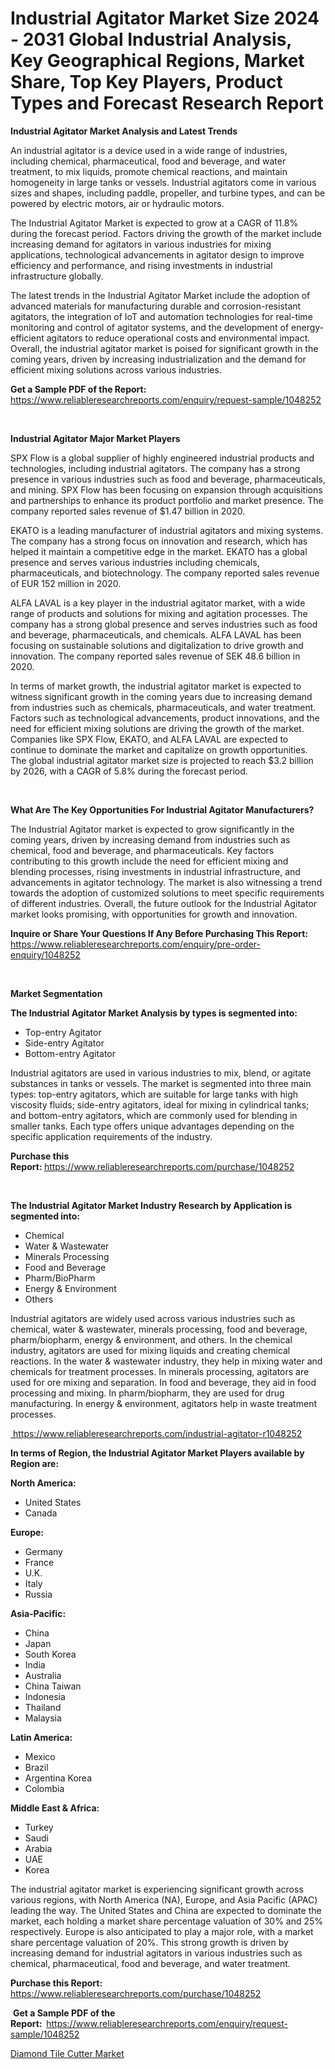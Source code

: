 <p><h1>Industrial Agitator Market Size 2024 - 2031 Global Industrial Analysis, Key Geographical Regions, Market Share, Top Key Players, Product Types and Forecast Research Report</h1></p><p><strong>Industrial Agitator Market Analysis and Latest Trends</strong></p>
<p><p>An industrial agitator is a device used in a wide range of industries, including chemical, pharmaceutical, food and beverage, and water treatment, to mix liquids, promote chemical reactions, and maintain homogeneity in large tanks or vessels. Industrial agitators come in various sizes and shapes, including paddle, propeller, and turbine types, and can be powered by electric motors, air or hydraulic motors.</p><p>The Industrial Agitator Market is expected to grow at a CAGR of 11.8% during the forecast period. Factors driving the growth of the market include increasing demand for agitators in various industries for mixing applications, technological advancements in agitator design to improve efficiency and performance, and rising investments in industrial infrastructure globally.</p><p>The latest trends in the Industrial Agitator Market include the adoption of advanced materials for manufacturing durable and corrosion-resistant agitators, the integration of IoT and automation technologies for real-time monitoring and control of agitator systems, and the development of energy-efficient agitators to reduce operational costs and environmental impact. Overall, the industrial agitator market is poised for significant growth in the coming years, driven by increasing industrialization and the demand for efficient mixing solutions across various industries.</p></p>
<p><strong>Get a Sample PDF of the Report:&nbsp;</strong> <a href="https://www.reliableresearchreports.com/enquiry/request-sample/1048252">https://www.reliableresearchreports.com/enquiry/request-sample/1048252</a></p>
<p>&nbsp;</p>
<p><strong>Industrial Agitator Major Market Players</strong></p>
<p><p>SPX Flow is a global supplier of highly engineered industrial products and technologies, including industrial agitators. The company has a strong presence in various industries such as food and beverage, pharmaceuticals, and mining. SPX Flow has been focusing on expansion through acquisitions and partnerships to enhance its product portfolio and market presence. The company reported sales revenue of $1.47 billion in 2020.</p><p>EKATO is a leading manufacturer of industrial agitators and mixing systems. The company has a strong focus on innovation and research, which has helped it maintain a competitive edge in the market. EKATO has a global presence and serves various industries including chemicals, pharmaceuticals, and biotechnology. The company reported sales revenue of EUR 152 million in 2020.</p><p>ALFA LAVAL is a key player in the industrial agitator market, with a wide range of products and solutions for mixing and agitation processes. The company has a strong global presence and serves industries such as food and beverage, pharmaceuticals, and chemicals. ALFA LAVAL has been focusing on sustainable solutions and digitalization to drive growth and innovation. The company reported sales revenue of SEK 48.6 billion in 2020.</p><p>In terms of market growth, the industrial agitator market is expected to witness significant growth in the coming years due to increasing demand from industries such as chemicals, pharmaceuticals, and water treatment. Factors such as technological advancements, product innovations, and the need for efficient mixing solutions are driving the growth of the market. Companies like SPX Flow, EKATO, and ALFA LAVAL are expected to continue to dominate the market and capitalize on growth opportunities. The global industrial agitator market size is projected to reach $3.2 billion by 2026, with a CAGR of 5.8% during the forecast period.</p></p>
<p>&nbsp;</p>
<p><strong>What Are The Key Opportunities For Industrial Agitator Manufacturers?</strong></p>
<p><p>The Industrial Agitator market is expected to grow significantly in the coming years, driven by increasing demand from industries such as chemical, food and beverage, and pharmaceuticals. Key factors contributing to this growth include the need for efficient mixing and blending processes, rising investments in industrial infrastructure, and advancements in agitator technology. The market is also witnessing a trend towards the adoption of customized solutions to meet specific requirements of different industries. Overall, the future outlook for the Industrial Agitator market looks promising, with opportunities for growth and innovation.</p></p>
<p><strong>Inquire or Share Your Questions If Any Before Purchasing This Report:</strong> <a href="https://www.reliableresearchreports.com/enquiry/pre-order-enquiry/1048252">https://www.reliableresearchreports.com/enquiry/pre-order-enquiry/1048252</a></p>
<p>&nbsp;</p>
<p><strong>Market Segmentation</strong></p>
<p><strong>The Industrial Agitator Market Analysis by types is segmented into:</strong></p>
<p><ul><li>Top-entry Agitator</li><li>Side-entry Agitator</li><li>Bottom-entry Agitator</li></ul></p>
<p><p>Industrial agitators are used in various industries to mix, blend, or agitate substances in tanks or vessels. The market is segmented into three main types: top-entry agitators, which are suitable for large tanks with high viscosity fluids; side-entry agitators, ideal for mixing in cylindrical tanks; and bottom-entry agitators, which are commonly used for blending in smaller tanks. Each type offers unique advantages depending on the specific application requirements of the industry.</p></p>
<p><strong>Purchase this Report:&nbsp;</strong><a href="https://www.reliableresearchreports.com/purchase/1048252">https://www.reliableresearchreports.com/purchase/1048252</a></p>
<p>&nbsp;</p>
<p><strong>The Industrial Agitator Market Industry Research by Application is segmented into:</strong></p>
<p><ul><li>Chemical</li><li>Water & Wastewater</li><li>Minerals Processing</li><li>Food and Beverage</li><li>Pharm/BioPharm</li><li>Energy & Environment</li><li>Others</li></ul></p>
<p><p>Industrial agitators are widely used across various industries such as chemical, water & wastewater, minerals processing, food and beverage, pharm/biopharm, energy & environment, and others. In the chemical industry, agitators are used for mixing liquids and creating chemical reactions. In the water & wastewater industry, they help in mixing water and chemicals for treatment processes. In minerals processing, agitators are used for ore mixing and separation. In food and beverage, they aid in food processing and mixing. In pharm/biopharm, they are used for drug manufacturing. In energy & environment, agitators help in waste treatment processes.</p></p>
<p><a href="https://www.reliableresearchreports.com/industrial-agitator-r1048252">&nbsp;https://www.reliableresearchreports.com/industrial-agitator-r1048252</a></p>
<p><strong>In terms of Region, the Industrial Agitator Market Players available by Region are:</strong></p>
<p>
    <p> <strong> North America: </strong>
        <ul>
            <li>United States</li>
            <li>Canada</li>
        </ul>
        </p> 
    <p> <strong> Europe: </strong>
        <ul>
            <li>Germany</li>
            <li>France</li>
            <li>U.K.</li>
            <li>Italy</li>
            <li>Russia</li>
        </ul>
        </p> 
    <p> <strong> Asia-Pacific: </strong>
        <ul>
            <li>China</li>
            <li>Japan</li>
            <li>South Korea</li>
            <li>India</li>
            <li>Australia</li>
            <li>China Taiwan</li>
            <li>Indonesia</li>
            <li>Thailand</li>
            <li>Malaysia</li>
        </ul>
        </p> 
    <p> <strong> Latin America: </strong>
        <ul>
            <li>Mexico</li>
            <li>Brazil</li>
            <li>Argentina Korea</li>
            <li>Colombia</li>
        </ul>
        </p> 
    <p> <strong> Middle East & Africa: </strong>
        <ul>
            <li>Turkey</li>
            <li>Saudi</li>
            <li>Arabia</li>
            <li>UAE</li>
            <li>Korea</li>
        </ul>
    </p>
    </p>
<p><p>The industrial agitator market is experiencing significant growth across various regions, with North America (NA), Europe, and Asia Pacific (APAC) leading the way. The United States and China are expected to dominate the market, each holding a market share percentage valuation of 30% and 25% respectively. Europe is also anticipated to play a major role, with a market share percentage valuation of 20%. This strong growth is driven by increasing demand for industrial agitators in various industries such as chemical, pharmaceutical, food and beverage, and water treatment.</p></p>
<p><strong>Purchase this Report: </strong><a href="https://www.reliableresearchreports.com/purchase/1048252">https://www.reliableresearchreports.com/purchase/1048252</a></p>
<p>&nbsp;<strong>Get a Sample PDF of the Report:&nbsp;&nbsp;</strong><a href="https://www.reliableresearchreports.com/enquiry/request-sample/1048252">https://www.reliableresearchreports.com/enquiry/request-sample/1048252</a></p>
<p><strong></strong></p>
<p><p><a href="https://meowing-canidae-761.notion.site/Diamond-Tile-Cutter-Market-Analysis-Its-CAGR-Market-Segmentation-and-Global-Industry-Overview-87f5f609fd9148d2b4c40c8d466ee7b5">Diamond Tile Cutter Market</a></p></p>
